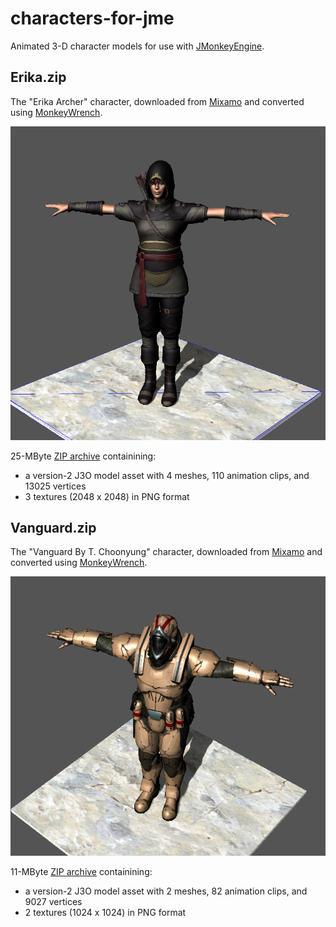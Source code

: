 # characters-for-jme
Animated 3-D character models for use with [JMonkeyEngine][jme].


## Erika.zip

The "Erika Archer" character,
downloaded from [Mixamo] and converted using [MonkeyWrench].

![screenshot](screenshots/Erika.png)

25-MByte [ZIP archive](Vanguard.zip) containining:
+ a version-2 J3O model asset with 4 meshes, 110 animation clips, and 13025 vertices
+ 3 textures (2048 x 2048) in PNG format


## Vanguard.zip

The "Vanguard By T. Choonyung" character,
downloaded from [Mixamo] and converted using [MonkeyWrench].

![screenshot](screenshots/Vanguard.png)

11-MByte [ZIP archive](Vanguard.zip) containining:
+ a version-2 J3O model asset with 2 meshes, 82 animation clips, and 9027 vertices
+ 2 textures (1024 x 1024) in PNG format


[jme]: https://jmonkeyengine.org "jMonkeyEngine Project"
[mixamo]: https://www.mixamo.com "Mixamo.com website"
[monkeywrench]: https://github.com/stephengold/MonkeyWrench "MonkeyWrench Project"